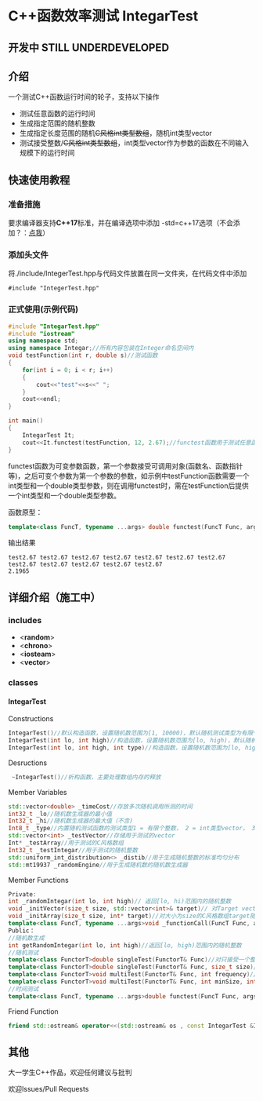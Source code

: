 # C++函数效率测试 IntegarTest

## **开发中 STILL UNDERDEVELOPED**

## 介绍

一个测试C++函数运行时间的轮子，支持以下操作

- 测试任意函数的运行时间
- 生成指定范围的随机整数
- 生成指定长度范围的随机~~C风格int类型数组~~，随机int类型vector
- 测试接受整数/~~C风格int类型数组~~，int类型vector作为参数的函数在不同输入规模下的运行时间

## 快速使用教程

### 准备措施

要求编译器支持**C++17**标准，并在编译选项中添加 -std=c++17选项（不会添加？：[点我](https://github.com/Hdksg10/IntegarTest/blob/main/complietutorial.md)）

### 添加头文件

将./include/IntegerTest.hpp与代码文件放置在同一文件夹，在代码文件中添加

`#include "IntegerTest.hpp"`

### 正式使用(示例代码)

```c++
#include "IntegarTest.hpp"
#include "iostream"
using namespace std;
using namespace Integar;//所有内容包装在Integer命名空间内
void testFunction(int r, double s)//测试函数
{
    for(int i = 0; i < r; i++)
    {
        cout<<"test"<<s<<" ";
    }
    cout<<endl;
}

int main()
{
    IntegarTest It;
    cout<<It.functest(testFunction, 12, 2.67);//functest函数用于测试任意函数运行时间，返回单位为毫秒的运行时间
}
```

functest函数为可变参数函数，第一个参数接受可调用对象(函数名、函数指针等)，之后可变个参数为第一个参数的参数，如示例中testFunction函数需要一个int类型和一个double类型参数，则在调用functest时，需在testFunction后提供一个int类型和一个double类型参数。

函数原型：

```c++ 
template<class FuncT, typename ...args> double functest(FuncT Func, args ... arg)
```

输出结果

```
test2.67 test2.67 test2.67 test2.67 test2.67 test2.67 test2.67 test2.67 test2.67 test2.67 test2.67 test2.67 
2.1965
```

## 详细介绍（施工中）

### includes

- <**random**>
- <**chrono**>
- <**iosteam**>
- <**vector**>

### classes

#### IntegarTest

Constructions

```C++
IntegarTest()//默认构造函数，设置随机数范围为[1, 10000)，默认随机测试类型为有限个整数
IntegarTest(int lo, int high)//构造函数，设置随机数范围为[lo, high)，默认随机测试类型为有限个整数
IntegarTest(int lo, int high, int type)//构造函数，设置随机数范围为[lo, high)，随机测试类型为type对应（见成员变量_type的介绍)
```

Desructions

```c++
 ~IntegarTest()//析构函数，主要处理数组内存的释放
```

Member Variables

```c++
std::vector<double> _timeCost//存放多次随机调用所测的时间
int32_t _lo//随机数生成器的最小值
Int32_t _hi//随机数生成器的最大值（不含)
Int8_t _type//内置随机测试函数的测试类型1 = 有限个整数， 2 = int类型vector， 3 = int类型C风格数组，functest函数不受限制
std::vector<int> _testVector//存储用于测试的vector
Int* _testArray//用于测试的C风格数组
Int32_t _testIntegar//用于测试的随机整数
std::uniform_int_distribution<> _distib//用于生成随机整数的标准均匀分布
std::mt19937 _randomEngine//用于生成随机数的随机数生成器
```

Member Functions

```c++
Private:
int _randomIntegar(int lo, int high)// 返回[lo, hi)范围内的随机整数
void _initVector(size_t size, std::vector<int>& target)// 对Target vector随机初始化，随机初始化后大小为size
void _initArray(size_t size, int* target)//对大小为size的C风格数组target随机初始化
template<class FuncT, typename ...args>void _functionCall(FuncT Func, args...arg)//用于调用任意函数，接受一个可调用对象作为第一个参数，以及可变个其他参数，可变个其他参数作为第一个参数可调用对象Func的参数
Public：
//随机数生成
int getRandomIntegar(int lo, int high)//返回[lo, high)范围内的随机整数
//随机测试
template<class FunctorT>double singleTest(FunctorT& Func)//对只接受一个整数作为参数的仿函数Func进行单次随机调用测试，返回运行消耗时间（单位：毫秒）
template<class FunctorT>double singleTest(FunctorT& Func, size_t size)//对只接受一个整数vector作为参数的仿函数Func进行单次随机调用测试，返回运行消耗时间（单位：毫秒）
template<class FunctorT>void multiTest(FunctorT& Func, int frequency)//对只接受一个整数作为参数的仿函数Func进行多次随机调用测试，frequency为测试次数， 返回累计消耗时间（单位：毫秒）
template<class FunctorT>void multiTest(FunctorT& Func, int minSize, int maxSize, int step)//对只接受一个整数vector作为参数的仿函数Func进行多次随机调用测试，数据规模从minSize增长到maxSize(不含)，每次增加step，每次调用消耗时间存储在_timeCost中
//时间测试
template<class FuncT, typename ...args>double functest(FuncT Func, args ... arg)//用于对任意函数进行单次运行时间测试，接受一个可调用对象作为第一个参数，以及可变个其他参数，接受的可变个其他参数作为第一个参数(即可调用对象Func)的参数，返回运行时间（单位：毫秒），不受_type指定类型的限制
```

Friend Function

```c++
friend std::ostream& operator<<(std::ostream& os , const IntegarTest &It)//重载的<<运算符，将IntegerTest中_timeCost中的元素全部输出到os这个标准输出流中
```
## 其他

大一学生C++作品，欢迎任何建议与批判

欢迎Issues/Pull Requests
